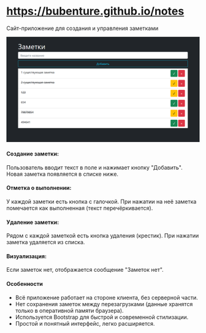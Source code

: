 # https://bubenture.github.io/notes

Сайт-приложение для создания и управления заметками

![notes](img/notes.png)

#### Создание заметки:  
Пользователь вводит текст в поле и нажимает кнопку "Добавить". Новая заметка появляется в списке ниже.
#### Отметка о выполнении:  
У каждой заметки есть кнопка с галочкой. При нажатии на неё заметка помечается как выполненная (текст перечёркивается).
#### Удаление заметки:  
Рядом с каждой заметкой есть кнопка удаления (крестик). При нажатии заметка удаляется из списка.
#### Визуализация:  
Если заметок нет, отображается сообщение "Заметок нет".
#### Особенности
- Всё приложение работает на стороне клиента, без серверной части.
- Нет сохранения заметок между перезагрузками (данные хранятся только в оперативной памяти браузера).
- Используется Bootstrap для быстрой и современной стилизации.
- Простой и понятный интерфейс, легко расширяется.


